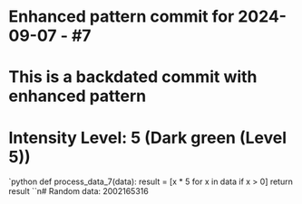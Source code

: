 ﻿# Enhanced pattern commit for 2024-09-07 - #7
# This is a backdated commit with enhanced pattern
# Intensity Level: 5 (Dark green (Level 5))
`python
def process_data_7(data):
    result = [x * 5 for x in data if x > 0]
    return result
``n# Random data: 2002165316

